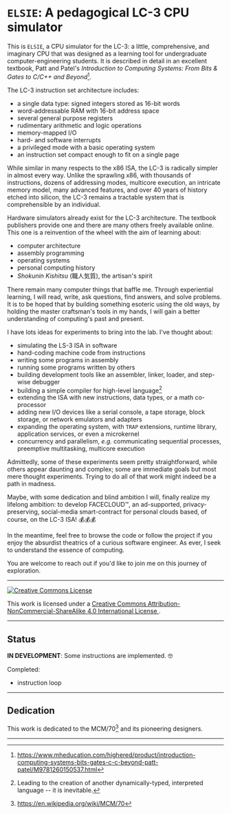# `ELSIE`: A pedagogical LC-3 CPU simulator #

This is `ELSIE`, a CPU simulator for the LC-3: a little, comprehensive, and
imaginary CPU that was designed as a learning tool for undergraduate
computer-engineering students. It is described in detail in an excellent
textbook, Patt and Patel's *Introduction to Computing Systems: From Bits & Gates
to C/C++ and Beyond*[^1].

The LC-3 instruction set architecture includes:

- a single data type: signed integers stored as 16-bit words
- word-addressable RAM with 16-bit  address space
- several general purpose registers
- rudimentary arithmetic and logic operations
- memory-mapped I/O
- hard- and software interrupts
- a privileged mode with a basic operating system
- an instruction set compact enough to fit on a single page

While similar in many respects to the x86 ISA, the LC-3 is radically simpler in
almost every way. Unlike the sprawling x86, with thousands of instructions,
dozens of addressing modes, multicore execution, an intricate memory model, many
advanced features, and over 40 years of history etched into silicon, the LC-3
remains a tractable system that is comprehensible by an individual.

Hardware simulators already exist for the LC-3 architecture. The textbook
publishers provide one and there are many others freely available online. This
one is a reinvention of the wheel with the aim of learning about:

- computer architecture
- assembly programming
- operating systems
- personal computing history
- _Shokunin Kishitsu_ (職人気質), the artisan's spirit

There remain many computer things that baffle me. Through experiential learning,
I will read, write, ask questions, find answers, and solve problems. It is to be
hoped that by building something esoteric using the old ways, by holding the
master craftsman's tools in my hands, I will gain a better understanding of
computing's past and present.

I have lots ideas for experiments to bring into the lab. I've thought about:

- simulating the LS-3 ISA in software
- hand-coding machine code from instructions
- writing some programs in assembly
- running some programs written by others
- building development tools like an assembler, linker, loader, and step-wise
  debugger
- building a simple compiler for high-level language[^2]
- extending the ISA with new instructions, data types, or a math co-processor
- adding new I/O devices like a serial console, a tape storage, block storage,
  or network emulators and adapters
- expanding the operating system, with `TRAP` extensions, runtime library,
  application services, or even a microkernel
- concurrency and parallelism, _e.g._ communicating sequential processes,
  preemptive multitasking, multicore execution

Admittedly, some of these experiments seem pretty straightforward, while others
appear daunting and complex; some are immediate goals but most mere thought
experiments. Trying to do all of that work might indeed be a path in madness.

Maybe, with some dedication and blind ambition I will, finally realize my
lifelong ambition: to develop FACECLOUD™️, an ad-supported, privacy-preserving,
social-media smart-contract for personal clouds based, of course, on the LC-3
ISA! 💰💰💰

In the meantime, feel free to browse the code or follow the project if you enjoy
the absurdist theatrics of a curious software engineer. As ever, I seek to
understand the essence of computing.

You are welcome to reach out if you'd like to join me on this journey of
exploration.

----

<a rel="license" href="http://creativecommons.org/licenses/by-nc-sa/4.0/">
    <img alt="Creative Commons License" style="border-width:0" src="https://i.creativecommons.org/l/by-nc-sa/4.0/88x31.png" />
</a>
<br />

This work is licensed under a
<a rel="license" href="http://creativecommons.org/licenses/by-nc-sa/4.0/">
Creative Commons Attribution-NonCommercial-ShareAlike 4.0 International License
</a>.

----

## Status ##

**IN DEVELOPMENT**: Some instructions are implemented. 🤓

Completed:

- instruction loop

----

## Dedication ##

This work is dedicated to the MCM/70[^3] and its pioneering designers.

----

[^1]: https://www.mheducation.com/highered/product/introduction-computing-systems-bits-gates-c-c-beyond-patt-patel/M9781260150537.html
[^2]: Leading to the creation of another dynamically-typed, interpreted language -- it is inevitable.
[^3]: https://en.wikipedia.org/wiki/MCM/70
